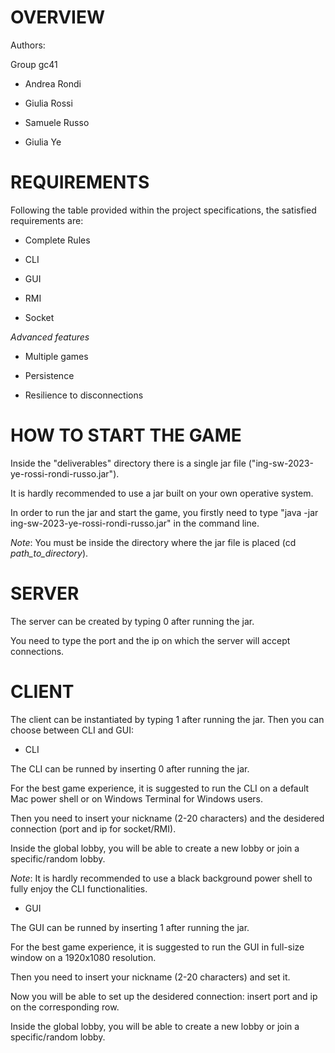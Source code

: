 # OVERVIEW

Authors:

Group gc41

- Andrea Rondi

- Giulia Rossi

- Samuele Russo

- Giulia Ye

# REQUIREMENTS

Following the table provided within the project specifications, the satisfied requirements are:

- Complete Rules

- CLI

- GUI

- RMI

- Socket

*Advanced features*

- Multiple games

- Persistence

- Resilience to disconnections

# HOW TO START THE GAME
Inside the "deliverables" directory there is a single jar file ("ing-sw-2023-ye-rossi-rondi-russo.jar"). 

It is hardly recommended to use a jar built on your own operative system.

In order to run the jar and start the game, you firstly need to type "java -jar ing-sw-2023-ye-rossi-rondi-russo.jar" in the command line.

*Note*: You must be inside the directory where the jar file is placed (cd *path_to_directory*).

# SERVER
The server can be created by typing 0 after running the jar. 

You need to type the port and the ip on which the server will accept connections.

# CLIENT
The client can be instantiated by typing 1 after running the jar. Then you can choose between CLI and GUI:

- CLI

The CLI can be runned by inserting 0 after running the jar. 

For the best game experience, it is suggested to run the CLI on a default Mac power shell or on Windows Terminal for Windows users.

Then you need to insert your nickname (2-20 characters) and the desidered connection (port and ip for socket/RMI).

Inside the global lobby, you will be able to create a new lobby or join a specific/random lobby.

*Note*: It is hardly recommended to use a black background power shell to fully enjoy the CLI functionalities.

- GUI

The GUI can be runned by inserting 1 after running the jar.

For the best game experience, it is suggested to run the GUI in full-size window on a 1920x1080 resolution.

Then you need to insert your nickname (2-20 characters) and set it.

Now you will be able to set up the desidered connection: insert port and ip on the corresponding row.

Inside the global lobby, you will be able to create a new lobby or join a specific/random lobby.


